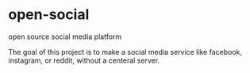 # open-social
open source social media platform

The goal of this project is to make a social media service like facebook, instagram, or reddit, without a centeral server. 
